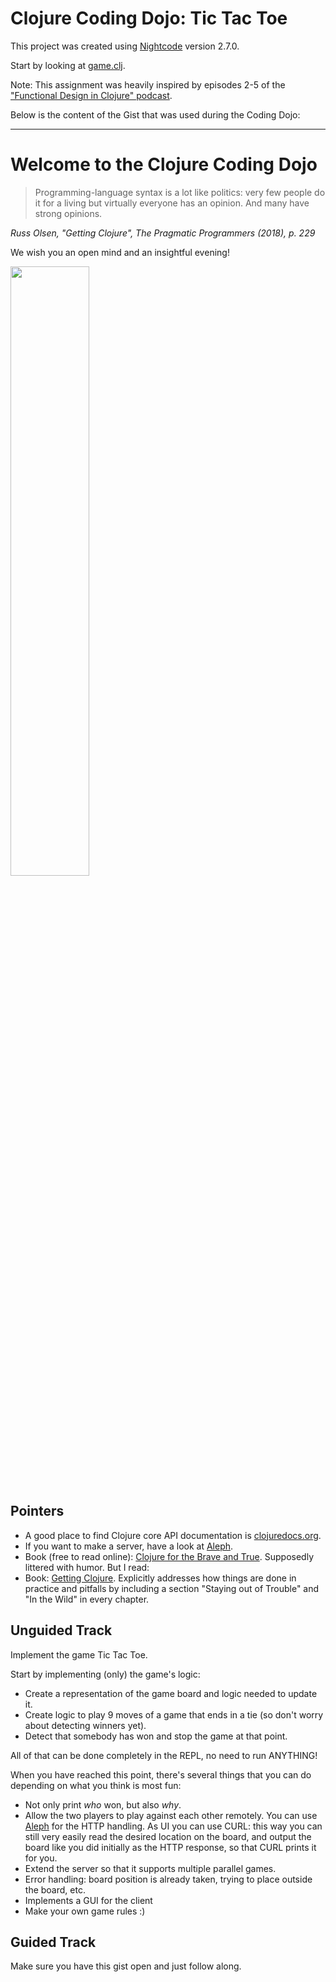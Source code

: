 # Clojure Coding Dojo: Tic Tac Toe

This project was created using [Nightcode](https://sekao.net/nightcode/) version 2.7.0.

Start by looking at [game.clj](./src/tic_tac_toe/game.clj).

Note: This assignment was heavily inspired by episodes 2-5 of the
["Functional Design in Clojure" podcast](https://clojuredesign.club).

Below is the content of the Gist that was used during the Coding Dojo:

<hr />

# Welcome to the Clojure Coding Dojo

> Programming-language syntax is a lot like politics: very few people do it for a living but virtually everyone has an opinion. And many have strong opinions. 

*Russ Olsen, "Getting Clojure", The Pragmatic Programmers (2018), p. 229*

We wish you an open mind and an insightful evening! 

<img src="http://api.ning.com/files/th4*NBWP6GOBBlapZ9WdDRtNpgXhSdFefYHIZxOoktfsWSHen1T90UG3seC16SeIoZ*GllnWTC2nzNswdn*TPzLInYKrjLii/blog.jpg" width="50%" />

## Pointers

* A good place to find Clojure core API documentation is [clojuredocs.org](https://clojuredocs.org).
* If you want to make a server, have a look at [Aleph](https://github.com/ztellman/aleph).
* Book (free to read online): [Clojure for the Brave and True](https://www.braveclojure.com). Supposedly littered with humor. But I read:
* Book: [Getting Clojure](https://pragprog.com/book/roclojure/getting-clojure). Explicitly addresses how things are done in practice and pitfalls by including a section "Staying out of Trouble" and "In the Wild" in every chapter.

## Unguided Track

Implement the game Tic Tac Toe.

Start by implementing (only) the game's logic:

* Create a representation of the game board and logic needed to update it.
* Create logic to play 9 moves of a game that ends in a tie (so don't worry about detecting winners yet).
* Detect that somebody has won and stop the game at that point.

All of that can be done completely in the REPL, no need to run ANYTHING!

When you have reached this point, there's several things that you can do depending on what you think is most fun:

* Not only print _who_ won, but also _why_.
* Allow the two players to play against each other remotely. You can use [Aleph](https://github.com/ztellman/aleph) for the HTTP handling. As UI you can use CURL: this way you can still very easily read the desired location on the board, and output the board like you did initially as the HTTP response, so that CURL prints it for you.
* Extend the server so that it supports multiple parallel games.
* Error handling: board position is already taken, trying to place outside the board, etc.
* Implements a GUI for the client
* Make your own game rules :)

## Guided Track

Make sure you have this gist open and just follow along.
